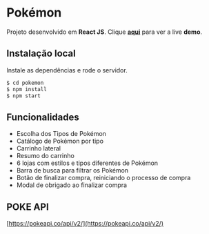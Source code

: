 # Pokémon

Projeto desenvolvido em **React JS**. Clique  **[aqui](https://desafio-pokemon-store.netlify.app/)**  para ver a live **demo**.


## Instalação local

Instale as dependências e rode o servidor.
```sh
$ cd pokemon
$ npm install 
$ npm start
```

## Funcionalidades
 

- Escolha dos Tipos de Pokémon
- Catálogo de Pokémon por tipo
- Carrinho lateral
- Resumo do carrinho
- 6 lojas com estilos e tipos diferentes de Pokémon
- Barra de busca para filtrar os Pokémon
- Botão de finalizar compra, reiniciando o processo de compra
- Modal de obrigado ao finalizar compra

## POKE API
 [https://pokeapi.co/api/v2/](https://pokeapi.co/api/v2/)
